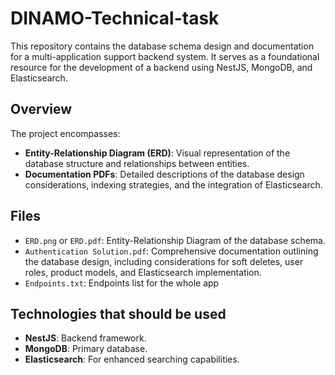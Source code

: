 # DINAMO-Technical-task

This repository contains the database schema design and documentation for a multi-application support backend system. It serves as a foundational resource for the development of a backend using NestJS, MongoDB, and Elasticsearch.

## Overview

The project encompasses:

- **Entity-Relationship Diagram (ERD)**: Visual representation of the database structure and relationships between entities.
- **Documentation PDFs**: Detailed descriptions of the database design considerations, indexing strategies, and the integration of Elasticsearch.

## Files

- `ERD.png` or `ERD.pdf`: Entity-Relationship Diagram of the database schema.
- `Authentication Solution.pdf`: Comprehensive documentation outlining the database design, including considerations for soft deletes, user roles, product models, and Elasticsearch implementation.
- `Endpoints.txt`: Endpoints list for the whole app

## Technologies that should be used

- **NestJS**: Backend framework.
- **MongoDB**: Primary database.
- **Elasticsearch**: For enhanced searching capabilities.
